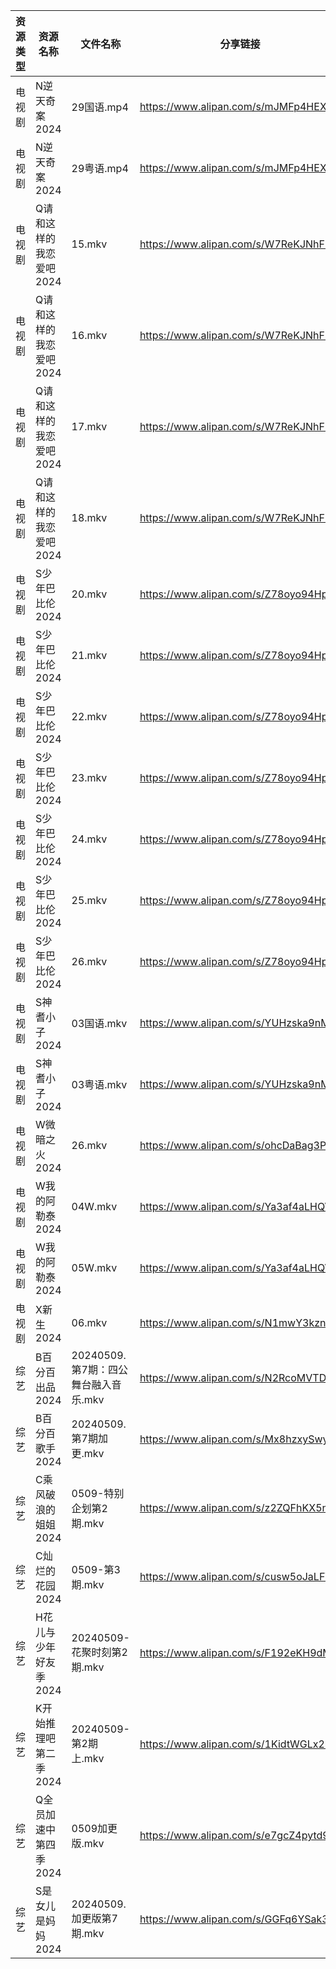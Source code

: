 | 资源类型 | 资源名称           | 文件名称                      | 分享链接                                 | 更新时间                |
| ---- | -------------- | ------------------------- | ------------------------------------ | ------------------- |
| 电视剧  | N逆天奇案2024      | 29国语.mp4                  | https://www.alipan.com/s/mJMFp4HEXy4 | 2024-05-09 22:09:27 |
| 电视剧  | N逆天奇案2024      | 29粤语.mp4                  | https://www.alipan.com/s/mJMFp4HEXy4 | 2024-05-09 22:09:27 |
| 电视剧  | Q请和这样的我恋爱吧2024 | 15.mkv                    | https://www.alipan.com/s/W7ReKJNhFKS | 2024-05-09 09:16:05 |
| 电视剧  | Q请和这样的我恋爱吧2024 | 16.mkv                    | https://www.alipan.com/s/W7ReKJNhFKS | 2024-05-09 09:16:05 |
| 电视剧  | Q请和这样的我恋爱吧2024 | 17.mkv                    | https://www.alipan.com/s/W7ReKJNhFKS | 2024-05-09 20:06:55 |
| 电视剧  | Q请和这样的我恋爱吧2024 | 18.mkv                    | https://www.alipan.com/s/W7ReKJNhFKS | 2024-05-09 20:06:54 |
| 电视剧  | S少年巴比伦2024     | 20.mkv                    | https://www.alipan.com/s/Z78oyo94HpR | 2024-05-09 20:07:05 |
| 电视剧  | S少年巴比伦2024     | 21.mkv                    | https://www.alipan.com/s/Z78oyo94HpR | 2024-05-09 20:07:05 |
| 电视剧  | S少年巴比伦2024     | 22.mkv                    | https://www.alipan.com/s/Z78oyo94HpR | 2024-05-09 20:07:05 |
| 电视剧  | S少年巴比伦2024     | 23.mkv                    | https://www.alipan.com/s/Z78oyo94HpR | 2024-05-09 20:07:04 |
| 电视剧  | S少年巴比伦2024     | 24.mkv                    | https://www.alipan.com/s/Z78oyo94HpR | 2024-05-09 20:07:04 |
| 电视剧  | S少年巴比伦2024     | 25.mkv                    | https://www.alipan.com/s/Z78oyo94HpR | 2024-05-09 20:07:04 |
| 电视剧  | S少年巴比伦2024     | 26.mkv                    | https://www.alipan.com/s/Z78oyo94HpR | 2024-05-09 20:07:03 |
| 电视剧  | S神耆小子2024      | 03国语.mkv                  | https://www.alipan.com/s/YUHzska9nMA | 2024-05-09 09:16:08 |
| 电视剧  | S神耆小子2024      | 03粤语.mkv                  | https://www.alipan.com/s/YUHzska9nMA | 2024-05-09 09:16:08 |
| 电视剧  | W微暗之火2024      | 26.mkv                    | https://www.alipan.com/s/ohcDaBag3PW | 2024-05-09 20:07:35 |
| 电视剧  | W我的阿勒泰2024     | 04W.mkv                   | https://www.alipan.com/s/Ya3af4aLHQV | 2024-05-09 09:16:12 |
| 电视剧  | W我的阿勒泰2024     | 05W.mkv                   | https://www.alipan.com/s/Ya3af4aLHQV | 2024-05-09 09:16:11 |
| 电视剧  | X新生2024        | 06.mkv                    | https://www.alipan.com/s/N1mwY3kznmo | 2024-05-09 16:07:15 |
| 综艺   | B百分百出品2024     | 20240509.第7期：四公舞台融入音乐.mkv | https://www.alipan.com/s/N2RcoMVTDZC | 2024-05-09 16:07:38 |
| 综艺   | B百分百歌手2024     | 20240509.第7期加更.mkv        | https://www.alipan.com/s/Mx8hzxySwye | 2024-05-09 16:07:41 |
| 综艺   | C乘风破浪的姐姐2024   | 0509-特别企划第2期.mkv          | https://www.alipan.com/s/z2ZQFhKX5nR | 2024-05-09 16:07:45 |
| 综艺   | C灿烂的花园2024     | 0509-第3期.mkv              | https://www.alipan.com/s/cusw5oJaLFV | 2024-05-09 20:08:29 |
| 综艺   | H花儿与少年好友季2024  | 20240509-花聚时刻第2期.mkv      | https://www.alipan.com/s/F192eKH9dMy | 2024-05-09 16:08:06 |
| 综艺   | K开始推理吧第二季2024  | 20240509-第2期上.mkv         | https://www.alipan.com/s/1KidtWGLx2b | 2024-05-09 20:08:52 |
| 综艺   | Q全员加速中第四季2024  | 0509加更版.mkv               | https://www.alipan.com/s/e7gcZ4pytd9 | 2024-05-09 16:08:26 |
| 综艺   | S是女儿是妈妈2024    | 20240509.加更版第7期.mkv       | https://www.alipan.com/s/GGFq6YSak3R | 2024-05-09 16:08:33 |
